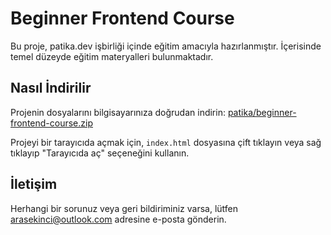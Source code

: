 # Beginner Frontend Course

Bu proje, patika.dev işbirliği içinde eğitim amacıyla hazırlanmıştır. İçerisinde temel düzeyde eğitim materyalleri bulunmaktadır.

## Nasıl İndirilir

Projenin dosyalarını bilgisayarınıza doğrudan indirin: [patika/beginner-frontend-course.zip](/patika/beginner-frontend-course.zip)

Projeyi bir tarayıcıda açmak için, `index.html` dosyasına çift tıklayın veya sağ tıklayıp "Tarayıcıda aç" seçeneğini kullanın.

## İletişim

Herhangi bir sorunuz veya geri bildiriminiz varsa, lütfen arasekinci@outlook.com adresine e-posta gönderin.